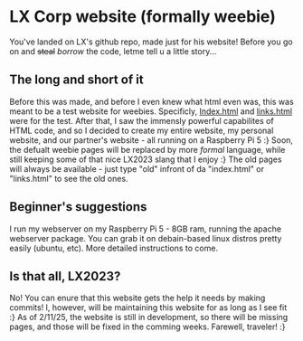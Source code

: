 # LX Corp website (formally weebie)
You've landed on LX's github repo, made just for his website!
Before you go on and ~~steal~~ *borrow* the code, letme tell u a little story...
## The long and short of it
Before this was made, and before I even knew what html even was, this was meant to be a test website for weebies. Specificly, [Index.html](https://pages.github.com/) and [links.html](https://pages.github.com/) were for the test.
After that, I saw the immensly powerful capabilites of HTML code, and so I decided to create my entire website, my personal website, and our partner's website - all running on a Raspberry Pi 5 :}
Soon, the defualt weebie pages will be replaced by more *formal* language, while still keeping some of that nice LX2023 slang that I enjoy :} The old pages will always be available - just type "old" infront of da "index.html" or "links.html" to see the old ones.
## Beginner's suggestions
I run my webserver on my Raspberry Pi 5 - 8GB ram, running the apache webserver package. You can grab it on debain-based linux distros pretty easily (ubuntu, etc). More detailed instructions to come.
## Is that all, LX2023?
No! You can enure that this website gets the help it needs by making commits! I, however, will be maintaining this website for as long as I see fit :} As of 2/11/25, the website is still in development, so there will be missing pages, and those will be fixed in the comming weeks. Farewell, traveler! :}
